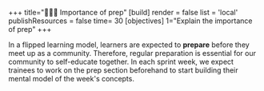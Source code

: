 +++
title="🧑🏾‍💻 Importance of prep"
[build]
    render = false
    list = 'local'
    publishResources = false
time= 30
[objectives]
    1="Explain the importance of prep"
+++

In a flipped learning model, learners are expected to **prepare** before they meet up as a community. Therefore, regular preparation is essential for our community to self-educate together. In each sprint week, we expect trainees to work on the prep section beforehand to start building their mental model of the week's concepts.
